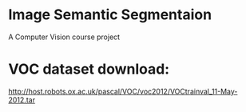 # Image Semantic Segmentaion
A Computer Vision course project

# VOC dataset download:
http://host.robots.ox.ac.uk/pascal/VOC/voc2012/VOCtrainval_11-May-2012.tar
